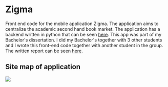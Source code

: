 # Zigma

Front end code for the mobile application Zigma. The application aims to centralize the academic second hand book market. The application has a backend written in python that can be seen <a href="https://github.com/MaxSoneback/zigma_backend">here</a>. This app was part of my Bachelor's dissertation. I did my Bachelor's together with 3 other students and I wrote this front-end code together with another student in the group. The written report can be seen <a href="https://drive.google.com/file/d/1Lk4jB3CGp-qNCF8cmt3Q9mb096kyVTkO/view?usp=sharing">here</a>.

## Site map of application

<img src="https://i.imgur.com/xT45PLc.jpg">
